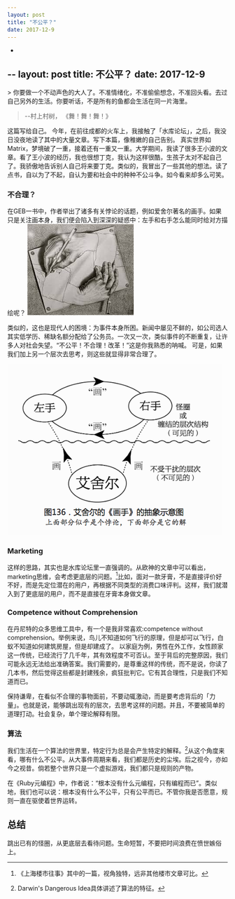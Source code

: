 ```yaml
---
layout: post
title: "不公平？"
date: 2017-12-9
---
```


-
--
layout: post
title: 不公平？
date: 2017-12-9
---

&gt;
你要做一个不动声色的大人了。不准情绪化，不准偷偷想念，不准回头看。去过自己另外的生活。你要听话，不是所有的鱼都会生活在同一片海里。

> --村上村树， 《舞！舞！舞！》

这篇写给自己。
今年，在前往成都的火车上，我接触了「水库论坛」，之后，我没日没夜地读了其中的大量文章。写下本篇，像稚嫩的自己告别。
真实世界如Matrix，梦境破了一重，接着还有一重又一重。大学期间，我读了很多王小波的文章。看了王小波的经历，我也很想丁克，我认为这样很酷，生孩子太对不起自己了。我骄傲地告诉别人自己将来要丁克。类似的，我冒出了一些其他的想法。读了点书，自以为了不起，自认为要和社会中的种种不公斗争。如今看来却多么可笑。

### 不合理？

在GEB一书中，作者举出了诸多有关悖论的话题，例如爱舍尔著名的画手。如果只是关注画本身，我们便会陷入到深深的疑惑中：左手和右手怎么能同时给对方描绘呢？
![](https://github.com/terrificjhony/image_store/blob/master/escher-hands.jpeg?raw=true)

类似的，这也是现代人的困境：为事件本身所困。新闻中屡见不鲜的，如公司选人其实低学历、稀缺名额分配给了公务员。一次又一次，类似事件的不断重复，让许多人对社会失望。“不公平！不合理！改革！”这是你我熟悉的呐喊。
可是，如果我们加上另一个层次去思考，则这些就显得非常合理了。

![](https://github.com/terrificjhony/image_store/blob/master/paradox-answer.png?raw=true)

### Marketing

这样的思路，其实也是水库论坛里一直强调的。从欧神的文章中可以看出，marketing思维，会考虑更底层的问题。[^1]比如，面对一款牙膏，不是直接评价好不好，而是先定位潜在的用户，再根据不同类型的消费口味评判。这样，我们就潜入到了更底层的用户，而不是直接在牙膏本身做文章。

### Competence without Comprehension

在丹尼特的众多思维工具中，有一个是我非常喜欢:competence without comprehension。举例来说，鸟儿不知道如何飞行的原理，但是却可以飞行，白蚁不知道如何建筑房屋，但是却建成了。
以家庭为例，男性在外工作，女性顾家这一传统，已经流行了几千年，其有效程度不可否认。至于背后的完整原因，我们可能永远无法给出准确答案。我们需要的，是尊重这样的传统，而不是说，你读了几本书，然后觉得这些都是封建残余，疯狂批判它。它有其合理性，只是我们不知道而已。

保持谦卑，在看似不合理的事物面前，不要动辄激动，而是要考虑背后的「力量」。也就是说，能够跳出现有的层次，去思考这样的问题。并且，不要被简单的道理打动。社会复杂，单个理论解释有限。

### 算法

我们生活在一个算法的世界里，特定行为总是会产生特定的解释。[^2]从这个角度来看，哪有什么不公平。从大事件周期来看，我们都是历史的尘埃。后之视今，亦如今之视昔。倘若整个世界只是一个虚拟游戏，我们都只是规则的产物。

在《Ruby元编程》中，作者说：“根本没有什么元编程，只有编程而已”。类似地，我们也可以说：根本没有什么不公平，只有公平而已。不管你我是否愿意，规则一直在驱使着世界运转。

## 总结

跳出已有的怪圈，从更底层去看待问题。生命短暂，不要把时间浪费在愤世嫉俗上。



[^1]: 《上海楼市往事》其中的一篇，视角独特，远非其他楼市文章可比。

[^2]: Darwin's Dangerous Idea具体讲述了算法的特征。

